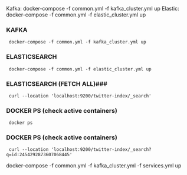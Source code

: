 Kafka: docker-compose -f common.yml -f kafka_cluster.yml up
Elastic: docker-compose -f common.yml -f elastic_cluster.yml up

### KAFKA ###
```shell 
 docker-compose -f common.yml -f kafka_cluster.yml up
```

### ELASTICSEARCH ###
```shell 
 docker-compose -f common.yml -f elastic_cluster.yml up
```

### ELASTICSEARCH (FETCH ALL)###
```shell 
 curl --location 'localhost:9200/twitter-index/_search'
```

### DOCKER PS (check active containers) ###
```shell 
 docker ps
```

### DOCKER PS (check active containers) ###
```shell 
 curl --location 'localhost:9200/twitter-index/_search?q=id:2454292873607068445'
```


docker-compose -f common.yml -f kafka_cluster.yml -f services.yml up